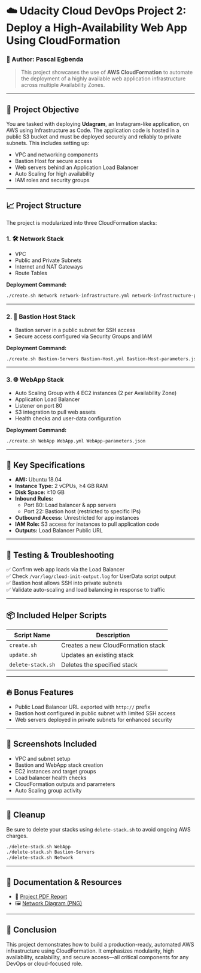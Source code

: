 # ☁️ Udacity Cloud DevOps Project 2: Deploy a High-Availability Web App Using CloudFormation

### 👤 Author: Pascal Egbenda  
> This project showcases the use of **AWS CloudFormation** to automate the deployment of a highly available web application infrastructure across multiple Availability Zones.

---

## 📌 Project Objective

You are tasked with deploying **Udagram**, an Instagram-like application, on AWS using Infrastructure as Code. The application code is hosted in a public S3 bucket and must be deployed securely and reliably to private subnets. This includes setting up:

- VPC and networking components
- Bastion Host for secure access
- Web servers behind an Application Load Balancer
- Auto Scaling for high availability
- IAM roles and security groups

---

## 📈 Project Structure

The project is modularized into three CloudFormation stacks:

### 1. 🛠️ Network Stack
- VPC
- Public and Private Subnets
- Internet and NAT Gateways
- Route Tables

**Deployment Command:**
```bash
./create.sh Network network-infrastructure.yml network-infrastructure-parameters.json
```

---

### 2. 🔐 Bastion Host Stack
- Bastion server in a public subnet for SSH access
- Secure access configured via Security Groups and IAM

**Deployment Command:**
```bash
./create.sh Bastion-Servers Bastion-Host.yml Bastion-Host-parameters.json
```

---

### 3. 🌐 WebApp Stack
- Auto Scaling Group with 4 EC2 instances (2 per Availability Zone)
- Application Load Balancer
- Listener on port 80
- S3 integration to pull web assets
- Health checks and user-data configuration

**Deployment Command:**
```bash
./create.sh WebApp WebApp.yml WebApp-parameters.json
```

---

## 🧾 Key Specifications

- **AMI:** Ubuntu 18.04
- **Instance Type:** 2 vCPUs, ≥4 GB RAM
- **Disk Space:** ≥10 GB
- **Inbound Rules:**
  - Port 80: Load balancer & app servers
  - Port 22: Bastion host (restricted to specific IPs)
- **Outbound Access:** Unrestricted for app instances
- **IAM Role:** S3 access for instances to pull application code
- **Outputs:** Load Balancer Public URL

---

## 🧪 Testing & Troubleshooting

✅ Confirm web app loads via the Load Balancer  
✅ Check `/var/log/cloud-init-output.log` for UserData script output  
✅ Bastion host allows SSH into private subnets  
✅ Validate auto-scaling and load balancing in response to traffic

---

## 📦 Included Helper Scripts

| Script Name         | Description                         |
|---------------------|-------------------------------------|
| `create.sh`         | Creates a new CloudFormation stack  |
| `update.sh`         | Updates an existing stack           |
| `delete-stack.sh`   | Deletes the specified stack         |

---

## 🔥 Bonus Features

- Public Load Balancer URL exported with `http://` prefix
- Bastion host configured in public subnet with limited SSH access
- Web servers deployed in private subnets for enhanced security

---

## 📸 Screenshots Included

- VPC and subnet setup  
- Bastion and WebApp stack creation  
- EC2 instances and target groups  
- Load balancer health checks  
- CloudFormation outputs and parameters  
- Auto Scaling group activity

---

## 🧹 Cleanup

Be sure to delete your stacks using `delete-stack.sh` to avoid ongoing AWS charges.

```bash
./delete-stack.sh WebApp
./delete-stack.sh Bastion-Servers
./delete-stack.sh Network
```

---

## 🧾 Documentation & Resources

- 📄 [Project PDF Report](./Udacity%20Project-2.pdf)
- 🖼️ [Network Diagram (PNG)](./Udacity%20Project-2.png)

---

## 🚀 Conclusion

This project demonstrates how to build a production-ready, automated AWS infrastructure using CloudFormation. It emphasizes modularity, high availability, scalability, and secure access—all critical components for any DevOps or cloud-focused role.
